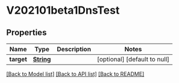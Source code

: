 # V202101beta1DnsTest
## Properties

Name | Type | Description | Notes
------------ | ------------- | ------------- | -------------
**target** | [**String**](string.md) |  | [optional] [default to null]

[[Back to Model list]](../README.md#documentation-for-models) [[Back to API list]](../README.md#documentation-for-api-endpoints) [[Back to README]](../README.md)

